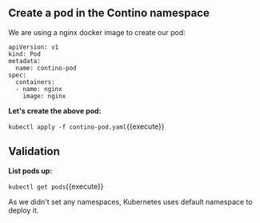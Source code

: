 ## Create a pod in the Contino namespace

We are using a nginx docker image to create our pod:

```
apiVersion: v1
kind: Pod
metadata:
  name: contino-pod
spec:
  containers:
  - name: nginx
    image: nginx
```

**Let's create the above pod:** 

`kubectl apply -f contino-pod.yaml`{{execute}}

## Validation

**List pods up:**

`kubectl get pods`{{execute}}

As we didn't set any namespaces, Kubernetes uses default namespace to deploy it.